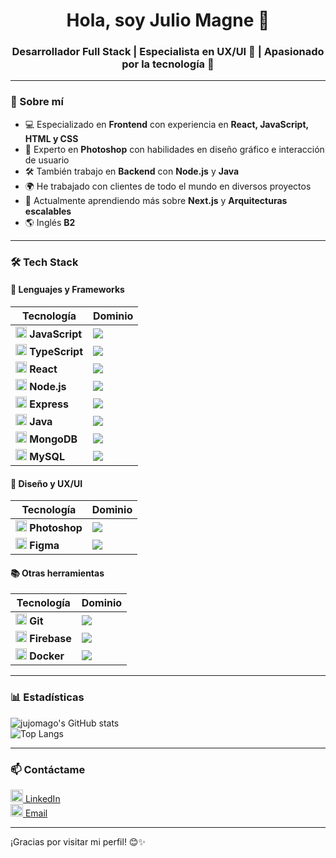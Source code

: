 <h1 align="center">Hola, soy Julio Magne 👋</h1>
<h3 align="center">Desarrollador Full Stack | Especialista en UX/UI 🎨 | Apasionado por la tecnología 🚀</h3>

---

### 🚀 Sobre mí  
- 💻 Especializado en **Frontend** con experiencia en **React, JavaScript, HTML y CSS**  
- 🎨 Experto en **Photoshop** con habilidades en diseño gráfico e interacción de usuario  
- 🛠 También trabajo en **Backend** con **Node.js** y **Java**  
- 🌍 He trabajado con clientes de todo el mundo en diversos proyectos  
- 🌱 Actualmente aprendiendo más sobre **Next.js** y **Arquitecturas escalables**  
- 🌎 Inglés **B2**  

---

### 🛠️ Tech Stack  

#### 📌 Lenguajes y Frameworks  

| Tecnología  | Dominio |
|------------|---------|
| <img src="https://cdn.simpleicons.org/javascript/F7DF1E" width="18"/> **JavaScript** | ![](https://progress-bar.dev/90/?title=&width=120&color=F7DF1E) |
| <img src="https://cdn.simpleicons.org/typescript/3178C6" width="18"/> **TypeScript** | ![](https://progress-bar.dev/80/?title=&width=120&color=3178C6) |
| <img src="https://cdn.simpleicons.org/react/61DAFB" width="18"/> **React** | ![](https://progress-bar.dev/95/?title=&width=120&color=61DAFB) |
| <img src="https://cdn.simpleicons.org/nodedotjs/339933" width="18"/> **Node.js** | ![](https://progress-bar.dev/75/?title=&width=120&color=339933) |
| <img src="https://cdn.simpleicons.org/express/000000" width="18"/> **Express** | ![](https://progress-bar.dev/70/?title=&width=120&color=gray) |
| <img src="https://cdn.simpleicons.org/java/007396" width="18"/> **Java** | ![](https://progress-bar.dev/65/?title=&width=120&color=007396) |
| <img src="https://cdn.simpleicons.org/mongodb/47A248" width="18"/> **MongoDB** | ![](https://progress-bar.dev/60/?title=&width=120&color=47A248) |
| <img src="https://cdn.simpleicons.org/mysql/4479A1" width="18"/> **MySQL** | ![](https://progress-bar.dev/75/?title=&width=120&color=4479A1) |

#### 🎨 Diseño y UX/UI  

| Tecnología  | Dominio |
|------------|---------|
| <img src="https://cdn.simpleicons.org/adobephotoshop/31A8FF" width="18"/> **Photoshop** | ![](https://progress-bar.dev/95/?title=&width=120&color=31A8FF) |
| <img src="https://cdn.simpleicons.org/figma/F24E1E" width="18"/> **Figma** | ![](https://progress-bar.dev/80/?title=&width=120&color=F24E1E) |

#### 📚 Otras herramientas  

| Tecnología  | Dominio |
|------------|---------|
| <img src="https://cdn.simpleicons.org/git/F05032" width="18"/> **Git** | ![](https://progress-bar.dev/90/?title=&width=120&color=F05032) |
| <img src="https://cdn.simpleicons.org/firebase/FFCA28" width="18"/> **Firebase** | ![](https://progress-bar.dev/65/?title=&width=120&color=FFCA28) |
| <img src="https://cdn.simpleicons.org/docker/2496ED" width="18"/> **Docker** | ![](https://progress-bar.dev/50/?title=&width=120&color=2496ED) |

---

### 📊 Estadísticas  

![jujomago's GitHub stats](https://github-readme-stats.vercel.app/api?username=jujomago&show_icons=true&theme=radical)  
![Top Langs](https://github-readme-stats.vercel.app/api/top-langs/?username=jujomago&layout=compact&theme=radical)  

---

### 📫 Contáctame  

[<img src="https://cdn.simpleicons.org/linkedin/0077B5" width="20"/> LinkedIn](https://www.linkedin.com/in/jujomago/)  
[<img src="https://cdn.simpleicons.org/gmail/D14836" width="20"/> Email](mailto:tuemail@gmail.com)  

---

¡Gracias por visitar mi perfil! 😊✨
